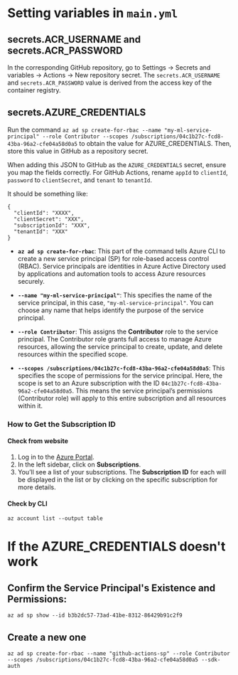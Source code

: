 # Setting variables in `main.yml`

## secrets.ACR_USERNAME and secrets.ACR_PASSWORD
In the corresponding GitHub repository, go to Settings → Secrets and variables → Actions → New repository secret.
The `secrets.ACR_USERNAME` and `secrets.ACR_PASSWORD` value is derived from the access key of the container registry. 

## secrets.AZURE_CREDENTIALS
Run the command `az ad sp create-for-rbac --name "my-ml-service-principal" --role Contributor --scopes /subscriptions/04c1b27c-fcd8-43ba-96a2-cfe04a58d0a5` to obtain the value for AZURE_CREDENTIALS. Then, store this value in GitHub as a repository secret. 

When adding this JSON to GitHub as the `AZURE_CREDENTIALS` secret, ensure you map the fields correctly. For GitHub Actions, rename `appId` to `clientId`, `password` to `clientSecret`, and `tenant` to `tenantId`.

It should be something like:
```
{
  "clientId": "XXXX",
  "clientSecret": "XXX",
  "subscriptionId": "XXX",
  "tenantId": "XXX"
}
```

- **`az ad sp create-for-rbac`**: This part of the command tells Azure CLI to create a new service principal (SP) for role-based access control (RBAC). Service principals are identities in Azure Active Directory used by applications and automation tools to access Azure resources securely.

- **`--name "my-ml-service-principal"`**: This specifies the name of the service principal, in this case, `"my-ml-service-principal"`. You can choose any name that helps identify the purpose of the service principal.

- **`--role Contributor`**: This assigns the **Contributor** role to the service principal. The Contributor role grants full access to manage Azure resources, allowing the service principal to create, update, and delete resources within the specified scope.

- **`--scopes /subscriptions/04c1b27c-fcd8-43ba-96a2-cfe04a58d0a5`**: This specifies the scope of permissions for the service principal. Here, the scope is set to an Azure subscription with the ID `04c1b27c-fcd8-43ba-96a2-cfe04a58d0a5`. This means the service principal’s permissions (Contributor role) will apply to this entire subscription and all resources within it.
### How to Get the Subscription ID
#### Check from website
1. Log in to the [Azure Portal](https://portal.azure.com/).
2. In the left sidebar, click on **Subscriptions**.
3. You’ll see a list of your subscriptions. The **Subscription ID** for each will be displayed in the list or by clicking on the specific subscription for more details.
#### Check by CLI
```
az account list --output table
```
# If the AZURE_CREDENTIALS doesn't work
## Confirm the Service Principal's Existence and Permissions:
```az ad sp show --id b3b2dc57-73ad-41be-8312-86429b91c2f9```
## Create a new one
```
az ad sp create-for-rbac --name "github-actions-sp" --role Contributor --scopes /subscriptions/04c1b27c-fcd8-43ba-96a2-cfe04a58d0a5 --sdk-auth
```


